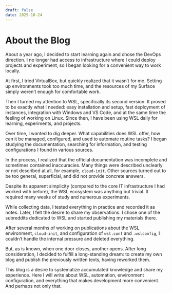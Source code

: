 ```yaml
---
draft: false
date: 2025-10-24
---
```


# About the Blog

About a year ago, I decided to start learning again and chose the DevOps direction. I no longer had access to infrastructure where I could deploy projects and experiment, so I began looking for a convenient way to work locally.

At first, I tried VirtualBox, but quickly realized that it wasn’t for me. Setting up environments took too much time, and the resources of my Surface simply weren’t enough for comfortable work.

Then I turned my attention to WSL, specifically its second version. It proved to be exactly what I needed: easy installation and setup, fast deployment of instances, integration with Windows and VS Code, and at the same time the feeling of working on Linux. Since then, I have been using WSL daily for learning, experiments, and projects.

<!-- more -->

Over time, I wanted to dig deeper. What capabilities does WSL offer, how can it be managed, configured, and used to automate routine tasks? I began studying the documentation, searching for information, and testing configurations I found in various sources.

In the process, I realized that the official documentation was incomplete and sometimes contained inaccuracies. Many things were described unclearly or not described at all, for example, `cloud-init`. Other sources turned out to be too general, superficial, and did not provide concrete answers.

Despite its apparent simplicity (compared to the core IT infrastructure I had worked with before), the WSL ecosystem was anything but trivial. It required many weeks of study and numerous experiments.

While collecting data, I tested everything in practice and recorded it as notes. Later, I felt the desire to share my observations. I chose one of the subreddits dedicated to WSL and started publishing my materials there.

After several months of working on publications about the WSL environment, `cloud-init`, and configuration of `wsl.conf` and `.wslconfig`, I couldn’t handle the internal pressure and deleted everything.

But, as is known, when one door closes, another opens. After long consideration, I decided to fulfill a long-standing dream: to create my own blog and publish the previously written texts, having reworked them.

This blog is a desire to systematize accumulated knowledge and share my experience. Here I will write about WSL, automation, environment configuration, and everything that makes development more convenient. And perhaps not only that.
